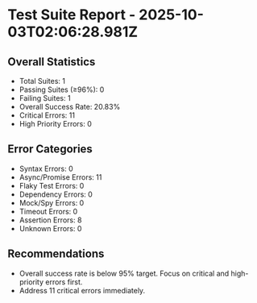 # Test Suite Report - 2025-10-03T02:06:28.981Z

## Overall Statistics
- Total Suites: 1
- Passing Suites (≥96%): 0
- Failing Suites: 1
- Overall Success Rate: 20.83%
- Critical Errors: 11
- High Priority Errors: 0

## Error Categories
- Syntax Errors: 0
- Async/Promise Errors: 11
- Flaky Test Errors: 0
- Dependency Errors: 0
- Mock/Spy Errors: 0
- Timeout Errors: 0
- Assertion Errors: 8
- Unknown Errors: 0

## Recommendations
- Overall success rate is below 95% target. Focus on critical and high-priority errors first.
- Address 11 critical errors immediately.


